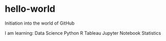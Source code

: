 # hello-world
Initiation into the world of GitHub

I am learning:
  Data Science
    Python
    R
    Tableau
    Jupyter Notebook
    Statistics
    

